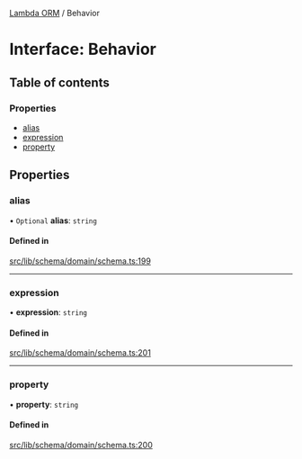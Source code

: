 [Lambda ORM](../README.md) / Behavior

# Interface: Behavior

## Table of contents

### Properties

- [alias](Behavior.md#alias)
- [expression](Behavior.md#expression)
- [property](Behavior.md#property)

## Properties

### alias

• `Optional` **alias**: `string`

#### Defined in

[src/lib/schema/domain/schema.ts:199](https://github.com/FlavioLionelRita/lambdaorm/blob/afffa105/src/lib/schema/domain/schema.ts#L199)

___

### expression

• **expression**: `string`

#### Defined in

[src/lib/schema/domain/schema.ts:201](https://github.com/FlavioLionelRita/lambdaorm/blob/afffa105/src/lib/schema/domain/schema.ts#L201)

___

### property

• **property**: `string`

#### Defined in

[src/lib/schema/domain/schema.ts:200](https://github.com/FlavioLionelRita/lambdaorm/blob/afffa105/src/lib/schema/domain/schema.ts#L200)
